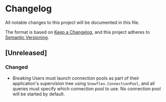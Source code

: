 # Changelog

All notable changes to this project will be documented in this file.

The format is based on [Keep a Changelog](https://keepachangelog.com/en/1.0.0/),
and this project adheres to [Semantic Versioning](https://semver.org/spec/v2.0.0.html).

## [Unreleased]

### Changed

- *Breaking* Users must launch connection pools as part of their application's
  supervision tree using `Snowflex.ConnectionPool`, and all queries must specify
  which connection pool to use. No connection pool will be started by default.
